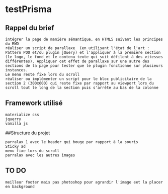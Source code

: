 # testPrisma

## Rappel du brief

    intégrer la page de manière sémantique, en HTML5 suivant les principes du RWD
    réaliser un script de parallaxe  (en utilisant l'état de l'art : Pattern POO et/ou plugin jQuery) et l'appliquer à la première section (le logo, le fond et le contenu texte qui suit défilent à des vitesses différentes). Appliquer cet effet de parallaxe sur une autre des sections de la page pour tester que le plugin fonctionne sur plusieurs instances.
    Le menu reste fixe lors du scroll
    réaliser ou implémenter un script pour le bloc publicitaire de la section 2 (300x600) qui reste fixe par rapport au viewport lors du scroll tout le long de la section puis s'arrête au bas de la colonne 
## Framework utilisé
    materialize css
    jquerry
    vanilla js
##Structure du projet 

    parralax 1 avec le header qui bouge par rapport à la souris
    Sticky ad 
    menu fixe lors du scroll
    parralax avec les autres images

## TO DO

    meilleur footer mais pas photoshop pour agrandir l'image eet la placer en background